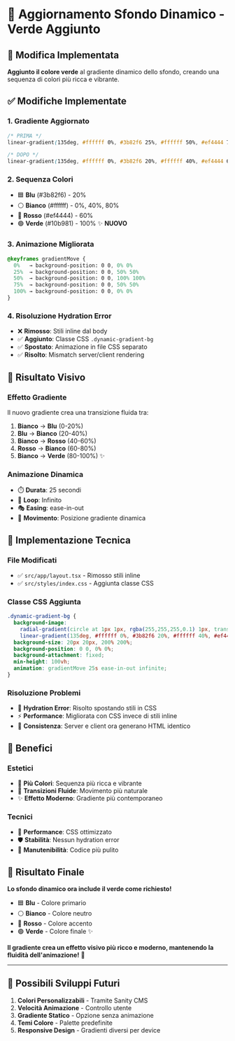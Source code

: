 # 🌈 Aggiornamento Sfondo Dinamico - Verde Aggiunto

## 🎯 **Modifica Implementata**

**Aggiunto il colore verde** al gradiente dinamico dello sfondo, creando una sequenza di colori più ricca e vibrante.

## ✅ **Modifiche Implementate**

### **1. Gradiente Aggiornato**
```css
/* PRIMA */
linear-gradient(135deg, #ffffff 0%, #3b82f6 25%, #ffffff 50%, #ef4444 75%, #ffffff 100%)

/* DOPO */
linear-gradient(135deg, #ffffff 0%, #3b82f6 20%, #ffffff 40%, #ef4444 60%, #ffffff 80%, #10b981 100%)
```

### **2. Sequenza Colori**
- 🟦 **Blu** (#3b82f6) - 20%
- ⚪ **Bianco** (#ffffff) - 0%, 40%, 80%
- 🔴 **Rosso** (#ef4444) - 60%
- 🟢 **Verde** (#10b981) - 100% ✨ **NUOVO**

### **3. Animazione Migliorata**
```css
@keyframes gradientMove {
  0%   → background-position: 0 0, 0% 0%
  25%  → background-position: 0 0, 50% 50%
  50%  → background-position: 0 0, 100% 100%
  75%  → background-position: 0 0, 50% 50%
  100% → background-position: 0 0, 0% 0%
}
```

### **4. Risoluzione Hydration Error**
- ❌ **Rimosso**: Stili inline dal body
- ✅ **Aggiunto**: Classe CSS `.dynamic-gradient-bg`
- ✅ **Spostato**: Animazione in file CSS separato
- ✅ **Risolto**: Mismatch server/client rendering

## 🎨 **Risultato Visivo**

### **Effetto Gradiente**
Il nuovo gradiente crea una transizione fluida tra:
1. **Bianco** → **Blu** (0-20%)
2. **Blu** → **Bianco** (20-40%)
3. **Bianco** → **Rosso** (40-60%)
4. **Rosso** → **Bianco** (60-80%)
5. **Bianco** → **Verde** (80-100%) ✨

### **Animazione Dinamica**
- ⏱️ **Durata**: 25 secondi
- 🔄 **Loop**: Infinito
- 🎭 **Easing**: ease-in-out
- 📐 **Movimento**: Posizione gradiente dinamica

## 🔧 **Implementazione Tecnica**

### **File Modificati**
- ✅ `src/app/layout.tsx` - Rimosso stili inline
- ✅ `src/styles/index.css` - Aggiunta classe CSS

### **Classe CSS Aggiunta**
```css
.dynamic-gradient-bg {
  background-image: 
    radial-gradient(circle at 1px 1px, rgba(255,255,255,0.1) 1px, transparent 0),
    linear-gradient(135deg, #ffffff 0%, #3b82f6 20%, #ffffff 40%, #ef4444 60%, #ffffff 80%, #10b981 100%);
  background-size: 20px 20px, 200% 200%;
  background-position: 0 0, 0% 0%;
  background-attachment: fixed;
  min-height: 100vh;
  animation: gradientMove 25s ease-in-out infinite;
}
```

### **Risoluzione Problemi**
- 🐛 **Hydration Error**: Risolto spostando stili in CSS
- ⚡ **Performance**: Migliorata con CSS invece di stili inline
- 🎯 **Consistenza**: Server e client ora generano HTML identico

## 🎉 **Benefici**

### **Estetici**
- 🌈 **Più Colori**: Sequenza più ricca e vibrante
- 🎨 **Transizioni Fluide**: Movimento più naturale
- ✨ **Effetto Moderno**: Gradiente più contemporaneo

### **Tecnici**
- 🚀 **Performance**: CSS ottimizzato
- 🛡️ **Stabilità**: Nessun hydration error
- 🔧 **Manutenibilità**: Codice più pulito

## 🎯 **Risultato Finale**

**Lo sfondo dinamico ora include il verde come richiesto!**

- 🟦 **Blu** - Colore primario
- ⚪ **Bianco** - Colore neutro
- 🔴 **Rosso** - Colore accento
- 🟢 **Verde** - Colore finale ✨

**Il gradiente crea un effetto visivo più ricco e moderno, mantenendo la fluidità dell'animazione!** 🌈

---

## 🔮 **Possibili Sviluppi Futuri**

1. **Colori Personalizzabili** - Tramite Sanity CMS
2. **Velocità Animazione** - Controllo utente
3. **Gradiente Statico** - Opzione senza animazione
4. **Temi Colore** - Palette predefinite
5. **Responsive Design** - Gradienti diversi per device
